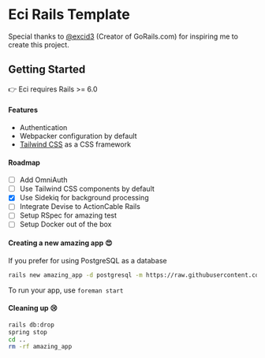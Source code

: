 # Eci Rails Template

Special thanks to [@excid3](https://github.com/excid3) (Creator of GoRails.com) for inspiring me to create this project.

## Getting Started

👉 Eci requires Rails >= 6.0

#### Features
*   Authentication
*   Webpacker configuration by default
*   [Tailwind CSS](https://tailwindcss.com/) as a CSS framework

#### Roadmap

- [ ] Add OmniAuth
- [ ] Use Tailwind CSS components by default
- [x] Use Sidekiq for background processing
- [ ] Integrate Devise to ActionCable Rails
- [ ] Setup RSpec for amazing test
- [ ] Setup Docker out of the box

#### Creating a new amazing app 😍

If you prefer for using PostgreSQL as a database

```bash
rails new amazing_app -d postgresql -m https://raw.githubusercontent.com/maful/eci-rails/master/template.rb
```

To run your app, use `foreman start`

#### Cleaning up 😢
```bash
rails db:drop
spring stop
cd ..
rm -rf amazing_app
```
